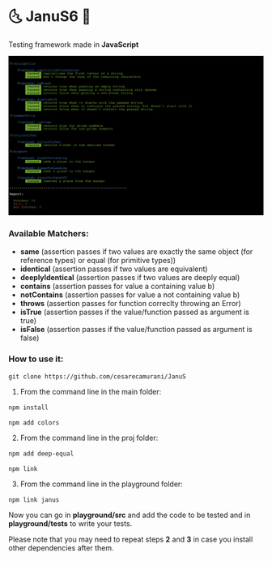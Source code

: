 # 🌜 JanuS6  🌛

Testing framework made in <b>JavaScript</b>

![Alt text](/screenshot.png?raw=true "Janus Testing Framework")

### Available Matchers:

- <b>same</b> (assertion passes if two values are exactly the same object (for reference types) or equal (for primitive types))
- <b>identical</b> (assertion passes if two values are equivalent)
- <b>deeplyIdentical</b> (assertion passes if two values are deeply equal)
- <b>contains</b> (assertion passes for value a containing value b)
- <b>notContains</b> (assertion passes for value a not containing value b)
- <b>throws</b> (assertion passes for function correclty throwing an Error)
- <b>isTrue</b> (assertion passes if the value/function passed as argument is true)
- <b>isFalse</b> (assertion passes if the value/function passed as argument is false)

### How to use it:

```
git clone https://github.com/cesarecamurani/JanuS
```
1. From the command line in the main folder:
```
npm install
```
```
npm add colors
```
2. From the command line in the proj folder:
```
npm add deep-equal
```
```
npm link
```
3. From the command line in the playground folder:
```
npm link janus
```

Now you can go in <b>playground/src</b> and add the code to be tested and in <b>playground/tests</b> to write your tests.

Please note that you may need to repeat steps <b>2</b> and <b>3</b> in case you install other dependencies after them.
